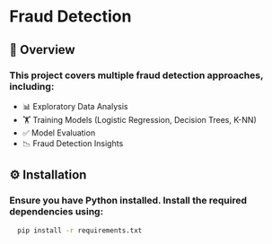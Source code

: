 # Fraud Detection

## 📌 Overview
### This project covers multiple fraud detection approaches, including:
  
- 📊 Exploratory Data Analysis
- 🏋️ Training Models (Logistic Regression, Decision Trees, K-NN)
- ✅ Model Evaluation
- 📉 Fraud Detection Insights


## ⚙️ Installation

### Ensure you have Python installed. Install the required dependencies using:
```bash
  pip install -r requirements.txt
```
